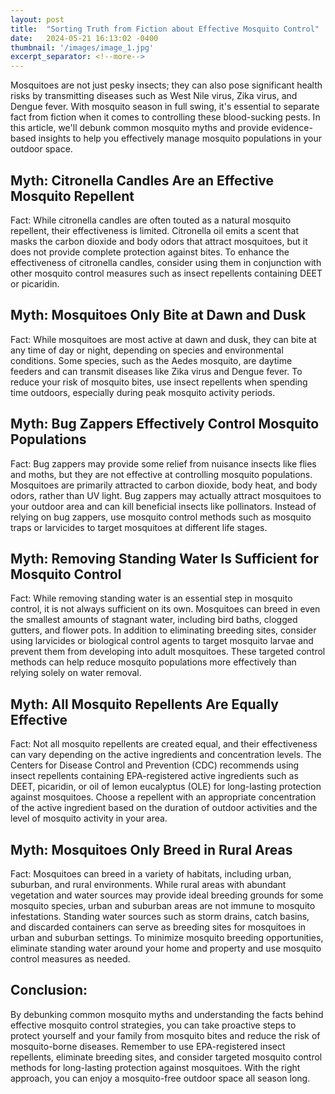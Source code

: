 ```yaml
---
layout: post
title:  "Sorting Truth from Fiction about Effective Mosquito Control"
date:   2024-05-21 16:13:02 -0400
thumbnail: '/images/image_1.jpg'
excerpt_separator: <!--more-->
---
```

Mosquitoes are not just pesky insects; they can also pose significant health risks by transmitting diseases such as West Nile virus, Zika virus, and Dengue fever. <!--more-->With mosquito season in full swing, it's essential to separate fact from fiction when it comes to controlling these blood-sucking pests. In this article, we'll debunk common mosquito myths and provide evidence-based insights to help you effectively manage mosquito populations in your outdoor space.

## Myth: Citronella Candles Are an Effective Mosquito Repellent
Fact: While citronella candles are often touted as a natural mosquito repellent, their effectiveness is limited. Citronella oil emits a scent that masks the carbon dioxide and body odors that attract mosquitoes, but it does not provide complete protection against bites. To enhance the effectiveness of citronella candles, consider using them in conjunction with other mosquito control measures such as insect repellents containing DEET or picaridin.

## Myth: Mosquitoes Only Bite at Dawn and Dusk
Fact: While mosquitoes are most active at dawn and dusk, they can bite at any time of day or night, depending on species and environmental conditions. Some species, such as the Aedes mosquito, are daytime feeders and can transmit diseases like Zika virus and Dengue fever. To reduce your risk of mosquito bites, use insect repellents when spending time outdoors, especially during peak mosquito activity periods.

## Myth: Bug Zappers Effectively Control Mosquito Populations
Fact: Bug zappers may provide some relief from nuisance insects like flies and moths, but they are not effective at controlling mosquito populations. Mosquitoes are primarily attracted to carbon dioxide, body heat, and body odors, rather than UV light. Bug zappers may actually attract mosquitoes to your outdoor area and can kill beneficial insects like pollinators. Instead of relying on bug zappers, use mosquito control methods such as mosquito traps or larvicides to target mosquitoes at different life stages.

## Myth: Removing Standing Water Is Sufficient for Mosquito Control
Fact: While removing standing water is an essential step in mosquito control, it is not always sufficient on its own. Mosquitoes can breed in even the smallest amounts of stagnant water, including bird baths, clogged gutters, and flower pots. In addition to eliminating breeding sites, consider using larvicides or biological control agents to target mosquito larvae and prevent them from developing into adult mosquitoes. These targeted control methods can help reduce mosquito populations more effectively than relying solely on water removal.

## Myth: All Mosquito Repellents Are Equally Effective
Fact: Not all mosquito repellents are created equal, and their effectiveness can vary depending on the active ingredients and concentration levels. The Centers for Disease Control and Prevention (CDC) recommends using insect repellents containing EPA-registered active ingredients such as DEET, picaridin, or oil of lemon eucalyptus (OLE) for long-lasting protection against mosquitoes. Choose a repellent with an appropriate concentration of the active ingredient based on the duration of outdoor activities and the level of mosquito activity in your area.

## Myth: Mosquitoes Only Breed in Rural Areas
Fact: Mosquitoes can breed in a variety of habitats, including urban, suburban, and rural environments. While rural areas with abundant vegetation and water sources may provide ideal breeding grounds for some mosquito species, urban and suburban areas are not immune to mosquito infestations. Standing water sources such as storm drains, catch basins, and discarded containers can serve as breeding sites for mosquitoes in urban and suburban settings. To minimize mosquito breeding opportunities, eliminate standing water around your home and property and use mosquito control measures as needed.

## Conclusion:
By debunking common mosquito myths and understanding the facts behind effective mosquito control strategies, you can take proactive steps to protect yourself and your family from mosquito bites and reduce the risk of mosquito-borne diseases. Remember to use EPA-registered insect repellents, eliminate breeding sites, and consider targeted mosquito control methods for long-lasting protection against mosquitoes. With the right approach, you can enjoy a mosquito-free outdoor space all season long.
